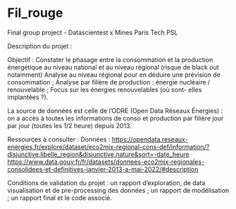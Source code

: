# Fil_rouge
Final group project - Datascientest x Mines Paris Tech PSL

Description du projet : 

Objectif : Constater le phasage entre la consommation et la production énergétique au niveau national et au niveau régional (risque de black out notamment)
Analyse au niveau régional pour en déduire une prévision de consommation ; 
Analyse par filière de production : énergie nucléaire / renouvelable ;
Focus sur les énergies renouvelables (où sont- elles implantées ?).

La source de données est celle de l’ODRE (Open Data Réseaux Énergies) : on a accès à toutes les informations de conso et production par filière jour par jour (toutes les 1/2 heure) depuis 2013.

Ressources à consulter : 
Données : 
https://opendata.reseaux-energies.fr/explore/dataset/eco2mix-regional-cons-def/information/?disjunctive.libelle_region&disjunctive.nature&sort=-date_heure
https://www.data.gouv.fr/fr/datasets/donnees-eco2mix-regionales-consolidees-et-definitives-janvier-2013-a-mai-2022/#description

Conditions de validation du projet : 
un rapport d’exploration, de data visualisation et de pre-processing des données ;
un rapport de modélisation ;
un rapport final et le code associé.
